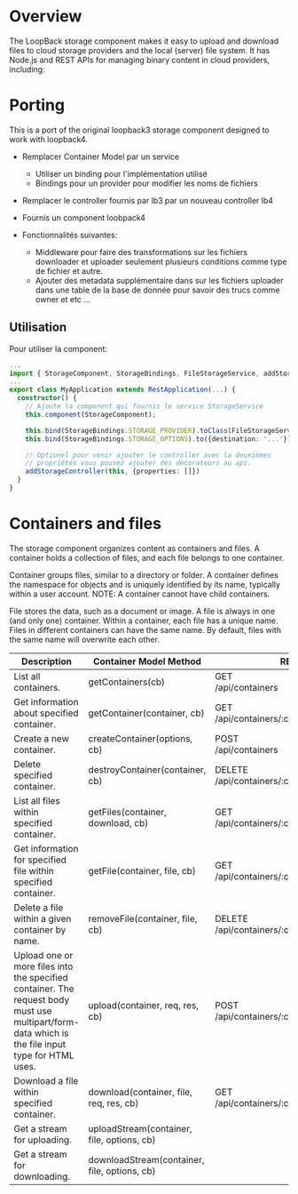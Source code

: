 # Overview

The LoopBack storage component makes it easy to upload and download files to cloud storage providers and the local (server) file system. It has Node.js and REST APIs for managing binary content in cloud providers, including:

# Porting

This is a port of the original loopback3 storage component designed to work with loopback4.

- Remplacer Container Model par un service
  - Utiliser un binding pour l'implémentation utilisé
  - Bindings pour un provider pour modifier les noms de fichiers
- Remplacer le controller fournis par lb3 par un nouveau controller lb4
- Fournis un component loobpack4

- Fonctionnalités suivantes:
  - Middleware pour faire des transformations sur les fichiers downloader et uploader seulement plusieurs conditions comme type de fichier et autre.
  - Ajouter des metadata supplémentaire dans sur les fichiers uploader dans une table de la base de donnée pour savoir des trucs comme owner et etc ...

## Utilisation

Pour utiliser la component:

```typescript
...
import { StorageComponent, StorageBindings, FileStorageService, addStorageController } from '@alborea/loopback-sso-extensions';
...
export class MyApplication extends RestApplication(...) {
  constructor() {
    // Ajoute la component qui fournis le service StorageService
    this.component(StorageComponent);

    this.bind(StorageBindings.STORAGE_PROVIDER).toClass(FileStorageService);
    this.bind(StorageBindings.STORAGE_OPTIONS).to({destination: '...'})

    // Optionel pour venir ajouter le controller avec la deuxièmes
    // propriétés vous pouvez ajouter des décorateurs au api.
    addStorageController(this, {properties: []})
  }
}
```

# Containers and files

The storage component organizes content as containers and files. A container holds a collection of files, and each file belongs to one container.

Container groups files, similar to a directory or folder. A container defines the namespace for objects and is uniquely identified by its name, typically within a user account. NOTE: A container cannot have child containers.

File stores the data, such as a document or image. A file is always in one (and only one) container. Within a container, each file has a unique name. Files in different containers can have the same name. By default, files with the same name will overwrite each other.

<table >
  <thead>
    <tr>
      <th>Description</th>
      <th width="320">Container Model Method</th>
      <th>REST URI</th>
    </tr>
  </thead>
  <tbody>
    <tr>
      <td>List all containers.</td>
      <td>
        getContainers(cb)
      </td>
      <td>GET<br>/api/containers</td>
    </tr>
    <tr>
      <td>Get information about specified container.</td>
      <td>getContainer(container, cb)</td>
      <td>GET<br>/api/containers/:container</td>
    </tr>
    <tr>
      <td>Create a new container.</td>
      <td>createContainer(options, cb)</td>
      <td>POST<br>/api/containers</td>
    </tr>
    <tr>
      <td>Delete specified container.</td>
      <td>destroyContainer(container, cb)</td>
      <td>DELETE<br>/api/containers/:container</td>
    </tr>
    <tr>
      <td>List all files within specified container.</td>
      <td>getFiles(container, download, cb)</td>
      <td>GET<br>/api/containers/:container/files</td>
    </tr>
    <tr>
      <td>Get information for specified file within specified container.</td>
      <td>getFile(container, file, cb)</td>
      <td>GET<br>/api/containers/:container/files/:file</td>
    </tr>
    <tr>
      <td>Delete a file within a given container by name.</td>
      <td>removeFile(container, file, cb)</td>
      <td>DELETE /api/containers/:container/files/:file</td>
    </tr>
    <tr>
      <td>Upload one or more files into the specified container. The request body must use multipart/form-data which is the file input type for HTML uses.</td>
      <td>upload(container, req, res, cb)</td>
      <td>POST<br>/api/containers/:container/upload</td>
    </tr>
    <tr>
      <td>Download a file within specified container.</td>
      <td>download(container, file, req, res, cb)</td>
      <td>GET<br>/api/containers/:container/download/:file</td>
    </tr>
    <tr>
      <td>Get a stream for uploading.</td>
      <td>uploadStream(container, file, options, cb)</td>
      <td>&nbsp;</td>
    </tr>
    <tr>
      <td>Get a stream for downloading.</td>
      <td>downloadStream(container, file, options, cb)</td>
      <td>&nbsp;</td>
    </tr>
  </tbody>
</table>
